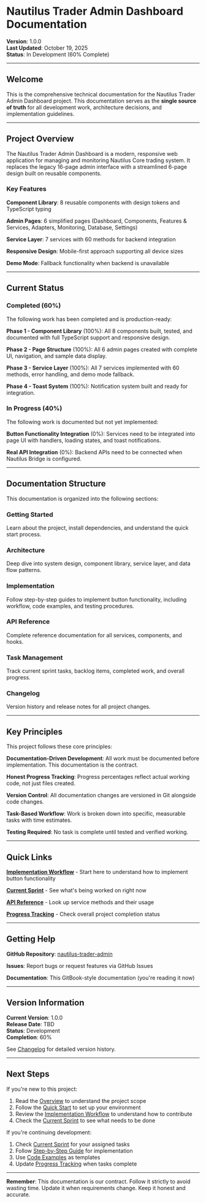 # Nautilus Trader Admin Dashboard Documentation

**Version**: 1.0.0  
**Last Updated**: October 19, 2025  
**Status**: In Development (60% Complete)

---

## Welcome

This is the comprehensive technical documentation for the Nautilus Trader Admin Dashboard project. This documentation serves as the **single source of truth** for all development work, architecture decisions, and implementation guidelines.

---

## Project Overview

The Nautilus Trader Admin Dashboard is a modern, responsive web application for managing and monitoring Nautilus Core trading system. It replaces the legacy 16-page admin interface with a streamlined 6-page design built on reusable components.

### Key Features

**Component Library**: 8 reusable components with design tokens and TypeScript typing

**Admin Pages**: 6 simplified pages (Dashboard, Components, Features & Services, Adapters, Monitoring, Database, Settings)

**Service Layer**: 7 services with 60 methods for backend integration

**Responsive Design**: Mobile-first approach supporting all device sizes

**Demo Mode**: Fallback functionality when backend is unavailable

---

## Current Status

### Completed (60%)

The following work has been completed and is production-ready:

**Phase 1 - Component Library** (100%): All 8 components built, tested, and documented with full TypeScript support and responsive design.

**Phase 2 - Page Structure** (100%): All 6 admin pages created with complete UI, navigation, and sample data display.

**Phase 3 - Service Layer** (100%): All 7 services implemented with 60 methods, error handling, and demo mode fallback.

**Phase 4 - Toast System** (100%): Notification system built and ready for integration.

### In Progress (40%)

The following work is documented but not yet implemented:

**Button Functionality Integration** (0%): Services need to be integrated into page UI with handlers, loading states, and toast notifications.

**Real API Integration** (0%): Backend APIs need to be connected when Nautilus Bridge is configured.

---

## Documentation Structure

This documentation is organized into the following sections:

### Getting Started

Learn about the project, install dependencies, and understand the quick start process.

### Architecture

Deep dive into system design, component library, service layer, and data flow patterns.

### Implementation

Follow step-by-step guides to implement button functionality, including workflow, code examples, and testing procedures.

### API Reference

Complete reference documentation for all services, components, and hooks.

### Task Management

Track current sprint tasks, backlog items, completed work, and overall progress.

### Changelog

Version history and release notes for all project changes.

---

## Key Principles

This project follows these core principles:

**Documentation-Driven Development**: All work must be documented before implementation. This documentation is the contract.

**Honest Progress Tracking**: Progress percentages reflect actual working code, not just files created.

**Version Control**: All documentation changes are versioned in Git alongside code changes.

**Task-Based Workflow**: Work is broken down into specific, measurable tasks with time estimates.

**Testing Required**: No task is complete until tested and verified working.

---

## Quick Links

**[Implementation Workflow](guides/implementation-workflow.md)** - Start here to understand how to implement button functionality

**[Current Sprint](tasks/current-sprint.md)** - See what's being worked on right now

**[API Reference](api/services.md)** - Look up service methods and their usage

**[Progress Tracking](tasks/progress.md)** - Check overall project completion status

---

## Getting Help

**GitHub Repository**: [nautilus-trader-admin](https://github.com/Black101081/nautilus-trader-admin)

**Issues**: Report bugs or request features via GitHub Issues

**Documentation**: This GitBook-style documentation (you're reading it now)

---

## Version Information

**Current Version**: 1.0.0  
**Release Date**: TBD  
**Status**: Development  
**Completion**: 60%

See [Changelog](changelog/versions.md) for detailed version history.

---

## Next Steps

If you're new to this project:

1. Read the [Overview](guides/overview.md) to understand the project scope
2. Follow the [Quick Start](guides/quickstart.md) to set up your environment
3. Review the [Implementation Workflow](guides/implementation-workflow.md) to understand how to contribute
4. Check the [Current Sprint](tasks/current-sprint.md) to see what needs to be done

If you're continuing development:

1. Check [Current Sprint](tasks/current-sprint.md) for your assigned tasks
2. Follow [Step-by-Step Guide](guides/step-by-step.md) for implementation
3. Use [Code Examples](guides/code-examples.md) as templates
4. Update [Progress Tracking](tasks/progress.md) when tasks complete

---

**Remember**: This documentation is our contract. Follow it strictly to avoid wasting time. Update it when requirements change. Keep it honest and accurate.


